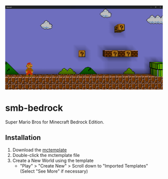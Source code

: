 ![SMB](/smb-bedrock.png)

# smb-bedrock
Super Mario Bros for Minecraft Bedrock Edition.


## Installation
1. Download the [mctemplate](https://github.com/kirbycope/smb-bedrock/raw/main/smb-bedrock.mctemplate)
1. Double-click the mctemplate file
1. Create a New World using the template
    - "Play" > "Create New"  > Scroll down to "Imported Templates" (Select "See More" if necessary)
